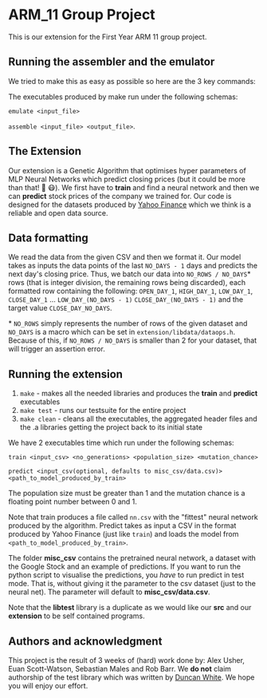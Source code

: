 # ARM_11 Group Project

This is our extension for the First Year ARM 11 group project. 

## Running the assembler and the emulator
We tried to make this as easy as possible so here are the 3 key commands:

The executables produced by make run under the following schemas: 

`emulate <input_file>`

`assemble <input_file> <output_file>`. 

## The Extension
Our extension is a Genetic Algorithm that optimises hyper parameters of MLP Neural Networks which predict closing prices (but it could be more than that! 🦠 😷). We first have to **train** and find a neural network and then we can **predict**  stock prices of the company we trained for. Our code is designed for the datasets produced by [Yahoo Finance](https://finance.yahoo.com/) which we think is a reliable and open data source. 

## Data formatting
We read the data from the given CSV and then we format it. Our model takes as inputs the data points of the last  `NO_DAYS - 1` days and predicts the next day's closing price. Thus, we batch our data into `NO_ROWS / NO_DAYS`* rows (that is integer division, the remaining rows being discarded), each formatted row containing the following: 
`OPEN_DAY_1`, `HIGH_DAY_1`, `LOW_DAY_1`, `CLOSE_DAY_1` ... `LOW_DAY_(NO_DAYS - 1)`
`CLOSE_DAY_(NO_DAYS - 1)` and the target value `CLOSE_DAY_NO_DAYS`.

\* `NO_ROWS` simply represents the number of rows of the given dataset and `NO_DAYS` is
a macro which can be set in `extension/libdata/dataops.h`. Because of this, if
`NO_ROWS / NO_DAYS` is smaller than 2 for your dataset, that will trigger an assertion error.

## Running the extension
 1. `make` - makes all the needed libraries and produces the  **train** and **predict** executables
 2. `make test` - runs our testsuite for the entire project
 3. `make clean` - cleans all the executables, the aggregated header files and the .a libraries getting the project back to its initial state

We have 2 executables time which run under the following schemas:

`train <input_csv> <no_generations> <population_size> <mutation_chance>` 

`predict <input_csv(optional, defaults to misc_csv/data.csv)> <path_to_model_produced_by_train>`

The population size must be greater than 1 and the mutation chance is a floating point
number between 0 and 1.

Note that train produces a file called `nn.csv` with the "fittest" neural network produced
by the algorithm. Predict takes as input a CSV in the format produced by Yahoo Finance (just like `train`)
and loads the model from `<path_to_model_produced_by_train>`.

The folder **misc_csv** contains the pretrained neural network, a dataset with the Google Stock
and an example of predictions. If you want to run the python script to visualise
the predictions, you *have* to run predict in test mode. That is, without giving
it the parameter to the csv dataset (just to the neural net). The parameter
will default to **misc_csv/data.csv**.

Note that the **libtest** library is a duplicate as we would like our **src** and our **extension**
to be self contained programs.

## Authors and acknowledgment
This project is the result of 3 weeks of (hard) work done by: Alex Usher, Euan Scott-Watson, Sebastian Males and Rob Barr. We **do not** claim authorship
of the test library which was written by [Duncan White](https://www.doc.ic.ac.uk/~dcw/). We hope you will enjoy our effort.

							   
